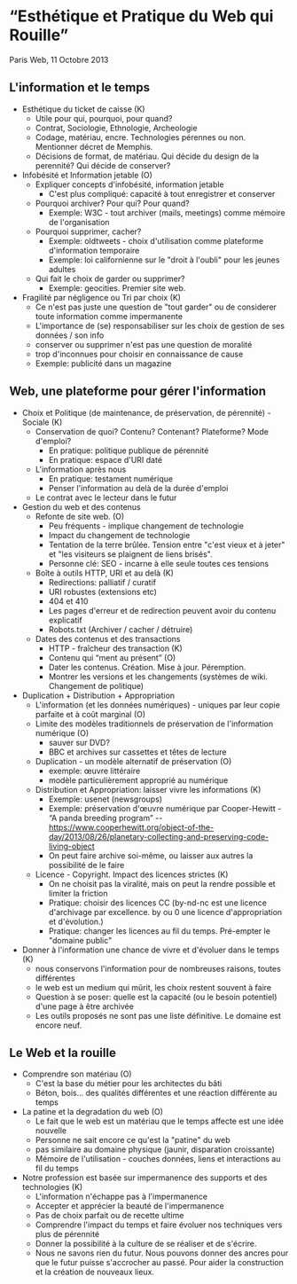 # “Esthétique et Pratique du Web qui Rouille”

Paris Web, 11 Octobre 2013

## L'information et le temps

* Esthétique du ticket de caisse (K)
  - Utile pour qui, pourquoi, pour quand?
  - Contrat, Sociologie, Ethnologie, Archeologie
  - Codage, matériau, encre. Technologies pérennes ou non. Mentionner décret de Memphis.
  - Décisions de format, de matériau. Qui décide du design de la perennité? Qui décide de conserver?  
* Infobésité et Information jetable (O)
  - Expliquer concepts d'infobésité, information jetable
    * C'est plus compliqué: capacité à tout enregistrer et conserver
  - Pourquoi archiver? Pour qui? Pour quand?
    * Exemple: W3C - tout archiver (mails, meetings) comme mémoire de l'organisation
  - Pourquoi supprimer, cacher?
    * Exemple: oldtweets - choix d'utilisation comme plateforme d'information temporaire
    * Exemple: loi californienne sur le "droit à l'oubli" pour les jeunes adultes
  - Qui fait le choix de garder ou supprimer?
    * Exemple: geocities. Premier site web. 
* Fragilité par négligence ou Tri par choix (K)
   - Ce n'est pas juste une question de "tout garder" ou de considerer toute information comme impermanente
   - L'importance de (se) responsabiliser sur les choix de gestion de ses données / son info
   - conserver ou supprimer n'est pas une question de moralité
   - trop d'inconnues pour choisir en connaissance de cause
   * Exemple: publicité dans un magazine

## Web, une plateforme pour gérer l'information

* Choix et Politique (de maintenance, de préservation, de pérennité) - Sociale (K)
   - Conservation de quoi? Contenu? Contenant? Plateforme? Mode d'emploi? 
     * En pratique: politique publique de pérennité
     * En pratique: espace d'URI daté
   - L'information après nous
     * En pratique: testament numérique
     * Penser l'information au delà de la durée d'emploi
   - Le contrat avec le lecteur dans le futur
* Gestion du web et des contenus
   - Refonte de site web. (O)
     * Peu fréquents - implique changement de technologie 
     * Impact du changement de technologie
     * Tentation de la terre brûlée. Tension entre "c'est vieux et à jeter" et "les visiteurs se plaignent de liens brisés". 
     * Personne clé: SEO - incarne à elle seule toutes ces tensions
   - Boîte à outils HTTP, URI et au delà (K)
     * Redirections: palliatif / curatif
     * URI robustes (extensions etc)
     * 404 et 410
     * Les pages d'erreur et de redirection peuvent avoir du contenu explicatif
     * Robots.txt (Archiver / cacher / détruire)
   - Dates des contenus et des transactions 
     * HTTP - fraîcheur des transaction (K)
     * Contenu qui “ment au présent” (O)
     * Dater les contenus. Création. Mise à jour. Péremption. 
     * Montrer les versions et les changements (systèmes de wiki. Changement de politique)
* Duplication + Distribution + Appropriation 
   - L'information (et les données numériques) - uniques par leur copie parfaite et à coût marginal (O)
   - Limite des modèles traditionnels de préservation de l'information numérique (O)
     * sauver sur DVD?
     * BBC et archives sur cassettes et têtes de lecture
   - Duplication - un modèle alternatif de préservation (O)
     * exemple: œuvre littéraire
     * modèle particulièrement approprié au numérique
   - Distribution et Appropriation: laisser vivre les informations (K)
     * Exemple: usenet (newsgroups)
     * Exemple: préservation d'œuvre numérique par Cooper-Hewitt - “A panda breeding program” -- https://www.cooperhewitt.org/object-of-the-day/2013/08/26/planetary-collecting-and-preserving-code-living-object 
     * On peut faire archive soi-même, ou laisser aux autres la possibilité de le faire
   - Licence - Copyright. Impact des licences strictes (K)
     * On ne choisit pas la viralité, mais on peut la rendre possible et limiter la friction
     * Pratique: choisir des licences CC (by-nd-nc est une licence d'archivage par excellence. by ou 0 une licence d'appropriation et d'évolution.)
     * Pratique: changer les licences au fil du temps. Pré-empter le "domaine public"
* Donner à l'information une chance de vivre et d'évoluer dans le temps (K)
   - nous conservons l'information pour de nombreuses raisons, toutes différentes
   - le web est un medium qui mûrit, les choix restent souvent à faire
   - Question à se poser: quelle est la capacité (ou le besoin potentiel) d'une page à être archivée
   - Les outils proposés ne sont pas une liste définitive. Le domaine est encore neuf.

## Le Web et la rouille

* Comprendre son matériau (O)
  - C'est la base du métier pour les architectes du bâti
  - Béton, bois... des qualités différentes et une réaction différente au temps
* La patine et la degradation du web (O)
  - Le fait que le web est un matériau que le temps affecte est une idée nouvelle
  - Personne ne sait encore ce qu'est la "patine" du web
  - pas similaire au domaine physique (jaunir, disparation croissante)
  - Mémoire de l'utilisation - couches données, liens et interactions au fil du temps
* Notre profession est basée sur impermanence des supports et des technologies (K)
  - L'information n'échappe pas à l'impermanence  
  - Accepter et apprécier la beauté de l'impermanence
  - Pas de choix parfait ou de recette ultime
  - Comprendre l'impact du temps et faire évoluer nos techniques vers plus de pérennité 
  - Donner la possibilité à la culture de se réaliser et de s'écrire.
  - Nous ne savons rien du futur. Nous pouvons donner des ancres pour que le futur puisse s'accrocher au passé. Pour aider la construction et la création de nouveaux lieux.
